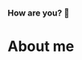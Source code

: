### How are you? 👋
# About me

<!--
**neweshywessam/neweshywessam** is a ✨ _special_ ✨ repository because its `README.md` (this file) appears on your GitHub profile.

Here are some ideas to get you started:

- 🔭 I’m currently working on environmental data analysis using R and Python in a project related to my PhD thesis in the aquatic geochemistry group at Laval university
- 🌱 I’m currently trying to move one step forward to learn data science and Machine Learing
- 📫 How to reach me: in my LinkedIn acount (https://www.linkedin.com/in/wessamne/)[link]
- 😄 Pronouns: He/Him
-
